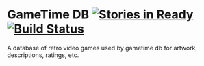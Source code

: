 # GameTime DB [![Stories in Ready](https://badge.waffle.io/matthewbauer/gametime-db.png?label=ready&title=Ready)](https://waffle.io/matthewbauer/gametime-db) [![Build Status](https://travis-ci.org/matthewbauer/gametime-db.svg?branch=master)](https://travis-ci.org/matthewbauer/gametime-db)

A database of retro video games used by gametime db for artwork, descriptions, ratings, etc.
